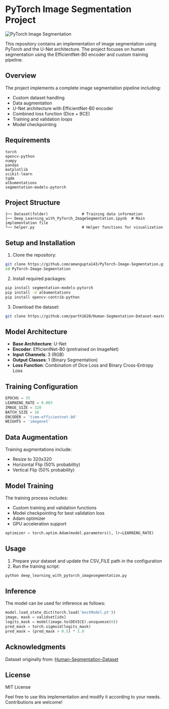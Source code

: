 # PyTorch Image Segmentation Project

![PyTorch Image Segmentation](https://github.com/user-attachments/assets/12b9dd9f-d662-41d6-a03f-7acb32409556)


This repository contains an implementation of image segmentation using PyTorch and the U-Net architecture. The project focuses on human segmentation using the EfficientNet-B0 encoder and custom training pipeline.

## Overview

The project implements a complete image segmentation pipeline including:
- Custom dataset handling
- Data augmentation
- U-Net architecture with EfficientNet-B0 encoder
- Combined loss function (Dice + BCE)
- Training and validation loops
- Model checkpointing

## Requirements

```
torch
opencv-python
numpy
pandas
matplotlib
scikit-learn
tqdm
albumentations
segmentation-models-pytorch
```

## Project Structure

```
├── Dataset(folder)               # Training data information
├── Deep_Learning_with_PyTorch_ImageSegmentation.ipynb  # Main implementation file
└── helper.py                     # Helper functions for visualization
```

## Setup and Installation

1. Clone the repository:
```bash
git clone https://github.com/amangupta143/PyTorch-Image-Segmentation.git
cd PyTorch-Image-Segmentation
```

2. Install required packages:
```bash
pip install segmentation-models-pytorch
pip install -U albumentations
pip install opencv-contrib-python
```

3. Download the dataset:
```bash
git clone https://github.com/parth1620/Human-Segmentation-Dataset-master.git
```

## Model Architecture

- **Base Architecture**: U-Net
- **Encoder**: EfficientNet-B0 (pretrained on ImageNet)
- **Input Channels**: 3 (RGB)
- **Output Classes**: 1 (Binary Segmentation)
- **Loss Function**: Combination of Dice Loss and Binary Cross-Entropy Loss

## Training Configuration

```python
EPOCHS = 35
LEARNING_RATE = 0.003
IMAGE_SIZE = 320
BATCH_SIZE = 16
ENCODER = 'timm-efficientnet-b0'
WEIGHTS = 'imagenet'
```

## Data Augmentation

Training augmentations include:
- Resize to 320x320
- Horizontal Flip (50% probability)
- Vertical Flip (50% probability)

## Model Training

The training process includes:
- Custom training and validation functions
- Model checkpointing for best validation loss
- Adam optimizer
- GPU acceleration support

```python
optimizer = torch.optim.Adam(model.parameters(), lr=LEARNING_RATE)
```

## Usage

1. Prepare your dataset and update the CSV_FILE path in the configuration
2. Run the training script:
```python
python deep_learning_with_pytorch_imagesegmentation.py
```

## Inference

The model can be used for inference as follows:

```python
model.load_state_dict(torch.load('bestModel.pt'))
image, mask = validset[idx]
logits_mask = model(image.to(DEVICE).unsqueeze(0))
pred_mask = torch.sigmoid(logits_mask)
pred_mask = (pred_mask > 0.5) * 1.0
```

## Acknowledgments

Dataset originally from: [Human-Segmentation-Dataset](https://github.com/VikramShenoy97/Human-Segmentation-Dataset)

## License

MIT License

Feel free to use this implementation and modify it according to your needs. Contributions are welcome!
